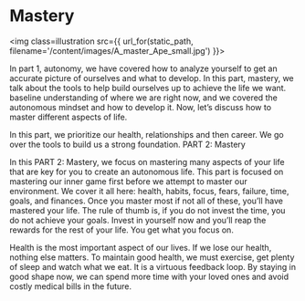 # Mastery

<img class=illustration src={{ url_for(static_path, filename='/content/images/A_master_Ape_small.jpg') }}></img>

In part 1, autonomy, we have covered how to analyze yourself to get an accurate picture of ourselves and what to develop.
In this part, mastery, we talk about the tools to help build ourselves up to achieve the life we want.
baseline understanding of where we are right now, and we covered the autonomous mindset and how to develop it. 
Now, let’s discuss how to master different aspects of life. 

In this part, we prioritize our health, relationships and then career. We go over the tools to build us a strong foundation.
PART 2: Mastery

In this PART 2: Mastery, we focus on mastering many aspects of your life that are key for you to 
create an autonomous life. This part is focused on mastering our inner game first before we attempt 
to master our environment.
We cover it all here: health, habits, focus, fears, failure, time, goals, and finances. 
Once you master most if not all of these, you’ll have mastered your life. 
The rule of thumb is, if you do not invest the time, you do not achieve your goals. Invest in yourself now and 
you’ll reap the rewards for the rest of your life. You get what you focus on.

Health is the most important aspect of our lives. If we lose our health, nothing else matters.
To maintain good health, we must exercise, get plenty of sleep and watch what we eat. It is a virtuous feedback loop.
By staying in good shape now, we can spend more time with your loved ones and avoid costly medical bills in the future.   

